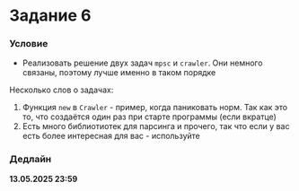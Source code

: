 # Задание 6

### Условие
- Реализовать решение двух задач `mpsc` и `crawler`. Они немного связаны, поэтому лучше именно в таком порядке

Несколько слов о задачах:
1. Функция `new` в `Crawler` - пример, когда паниковать норм. Так как это то, что создаётся один раз при старте программы (если вкратце)
2. Есть много библиотиотек для парсинга и прочего, так что если у вас есть более интересная для вас - используйте

### Дедлайн
**13.05.2025 23:59**
